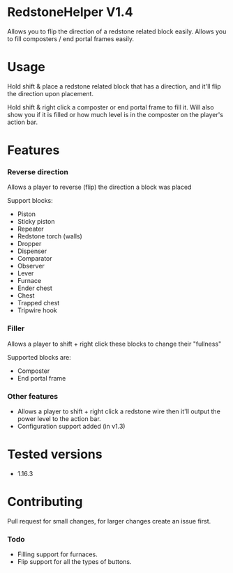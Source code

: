 # RedstoneHelper V1.4
Allows you to flip the direction of a redstone related block easily.
Allows you to fill composters / end portal frames easily.

# Usage
Hold shift & place a redstone related block that has a direction, and it'll flip the direction upon placement.

Hold shift & right click a composter or end portal frame to fill it. Will also show you if it is filled or how much level is in the composter on the player's action bar.



# Features
### Reverse direction
Allows a player to reverse (flip) the direction a block was placed

Support blocks:
* Piston
* Sticky piston
* Repeater
* Redstone torch (walls)
* Dropper
* Dispenser
* Comparator
* Observer
* Lever
* Furnace
* Ender chest
* Chest
* Trapped chest
* Tripwire hook
### Filler
Allows a player to shift + right click these blocks to change their "fullness"

Supported blocks are:
* Composter
* End portal frame

### Other features
* Allows a player to shift + right click a redstone wire then it'll output the power level to the action bar.
* Configuration support added (in v1.3)

# Tested versions
* 1.16.3

# Contributing
Pull request for small changes, for larger changes create an issue first.

### Todo
* Filling support for furnaces.
* Flip support for all the types of buttons.
